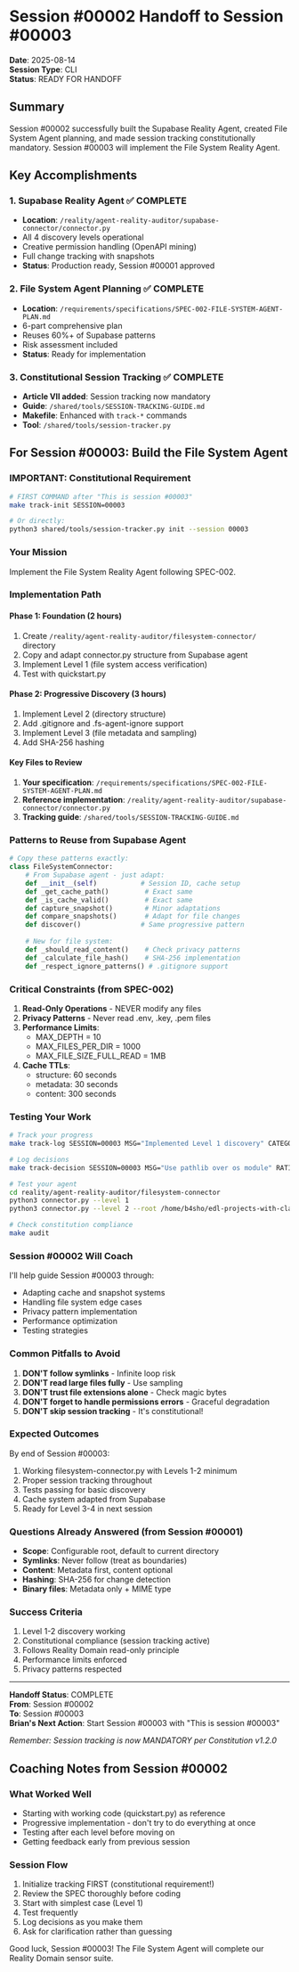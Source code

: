 # Session #00002 Handoff to Session #00003
**Date**: 2025-08-14  
**Session Type**: CLI  
**Status**: READY FOR HANDOFF  

## Summary
Session #00002 successfully built the Supabase Reality Agent, created File System Agent planning, and made session tracking constitutionally mandatory. Session #00003 will implement the File System Reality Agent.

## Key Accomplishments

### 1. Supabase Reality Agent ✅ COMPLETE
- **Location**: `/reality/agent-reality-auditor/supabase-connector/connector.py`
- All 4 discovery levels operational
- Creative permission handling (OpenAPI mining)
- Full change tracking with snapshots
- **Status**: Production ready, Session #00001 approved

### 2. File System Agent Planning ✅ COMPLETE
- **Location**: `/requirements/specifications/SPEC-002-FILE-SYSTEM-AGENT-PLAN.md`
- 6-part comprehensive plan
- Reuses 60%+ of Supabase patterns
- Risk assessment included
- **Status**: Ready for implementation

### 3. Constitutional Session Tracking ✅ COMPLETE
- **Article VII added**: Session tracking now mandatory
- **Guide**: `/shared/tools/SESSION-TRACKING-GUIDE.md`
- **Makefile**: Enhanced with `track-*` commands
- **Tool**: `/shared/tools/session-tracker.py`

## For Session #00003: Build the File System Agent

### IMPORTANT: Constitutional Requirement
```bash
# FIRST COMMAND after "This is session #00003"
make track-init SESSION=00003

# Or directly:
python3 shared/tools/session-tracker.py init --session 00003
```

### Your Mission
Implement the File System Reality Agent following SPEC-002.

### Implementation Path

#### Phase 1: Foundation (2 hours)
1. Create `/reality/agent-reality-auditor/filesystem-connector/` directory
2. Copy and adapt connector.py structure from Supabase agent
3. Implement Level 1 (file system access verification)
4. Test with quickstart.py

#### Phase 2: Progressive Discovery (3 hours)
1. Implement Level 2 (directory structure)
2. Add .gitignore and .fs-agent-ignore support
3. Implement Level 3 (file metadata and sampling)
4. Add SHA-256 hashing

#### Key Files to Review
1. **Your specification**: `/requirements/specifications/SPEC-002-FILE-SYSTEM-AGENT-PLAN.md`
2. **Reference implementation**: `/reality/agent-reality-auditor/supabase-connector/connector.py`
3. **Tracking guide**: `/shared/tools/SESSION-TRACKING-GUIDE.md`

### Patterns to Reuse from Supabase Agent

```python
# Copy these patterns exactly:
class FileSystemConnector:
    # From Supabase agent - just adapt:
    def __init__(self)           # Session ID, cache setup
    def _get_cache_path()         # Exact same
    def _is_cache_valid()         # Exact same
    def capture_snapshot()        # Minor adaptations
    def compare_snapshots()       # Adapt for file changes
    def discover()               # Same progressive pattern
    
    # New for file system:
    def _should_read_content()    # Check privacy patterns
    def _calculate_file_hash()    # SHA-256 implementation
    def _respect_ignore_patterns() # .gitignore support
```

### Critical Constraints (from SPEC-002)

1. **Read-Only Operations** - NEVER modify any files
2. **Privacy Patterns** - Never read .env, .key, .pem files
3. **Performance Limits**:
   - MAX_DEPTH = 10
   - MAX_FILES_PER_DIR = 1000
   - MAX_FILE_SIZE_FULL_READ = 1MB
4. **Cache TTLs**:
   - structure: 60 seconds
   - metadata: 30 seconds  
   - content: 300 seconds

### Testing Your Work

```bash
# Track your progress
make track-log SESSION=00003 MSG="Implemented Level 1 discovery" CATEGORY=implementation

# Log decisions
make track-decision SESSION=00003 MSG="Use pathlib over os module" RATIONALE="Better cross-platform support"

# Test your agent
cd reality/agent-reality-auditor/filesystem-connector
python3 connector.py --level 1
python3 connector.py --level 2 --root /home/b4sho/edl-projects-with-claude/edl-platform-v6

# Check constitution compliance
make audit
```

### Session #00002 Will Coach

I'll help guide Session #00003 through:
- Adapting cache and snapshot systems
- Handling file system edge cases
- Privacy pattern implementation
- Performance optimization
- Testing strategies

### Common Pitfalls to Avoid

1. **DON'T follow symlinks** - Infinite loop risk
2. **DON'T read large files fully** - Use sampling
3. **DON'T trust file extensions alone** - Check magic bytes
4. **DON'T forget to handle permissions errors** - Graceful degradation
5. **DON'T skip session tracking** - It's constitutional!

### Expected Outcomes

By end of Session #00003:
1. Working filesystem-connector.py with Levels 1-2 minimum
2. Proper session tracking throughout
3. Tests passing for basic discovery
4. Cache system adapted from Supabase
5. Ready for Level 3-4 in next session

### Questions Already Answered (from Session #00001)

- **Scope**: Configurable root, default to current directory
- **Symlinks**: Never follow (treat as boundaries)
- **Content**: Metadata first, content optional
- **Hashing**: SHA-256 for change detection
- **Binary files**: Metadata only + MIME type

### Success Criteria

1. Level 1-2 discovery working
2. Constitutional compliance (session tracking active)
3. Follows Reality Domain read-only principle
4. Performance limits enforced
5. Privacy patterns respected

---

**Handoff Status**: COMPLETE  
**From**: Session #00002  
**To**: Session #00003  
**Brian's Next Action**: Start Session #00003 with "This is session #00003"

*Remember: Session tracking is now MANDATORY per Constitution v1.2.0*

## Coaching Notes from Session #00002

### What Worked Well
- Starting with working code (quickstart.py) as reference
- Progressive implementation - don't try to do everything at once
- Testing after each level before moving on
- Getting feedback early from previous session

### Session Flow
1. Initialize tracking FIRST (constitutional requirement!)
2. Review the SPEC thoroughly before coding
3. Start with simplest case (Level 1)
4. Test frequently
5. Log decisions as you make them
6. Ask for clarification rather than guessing

Good luck, Session #00003! The File System Agent will complete our Reality Domain sensor suite.